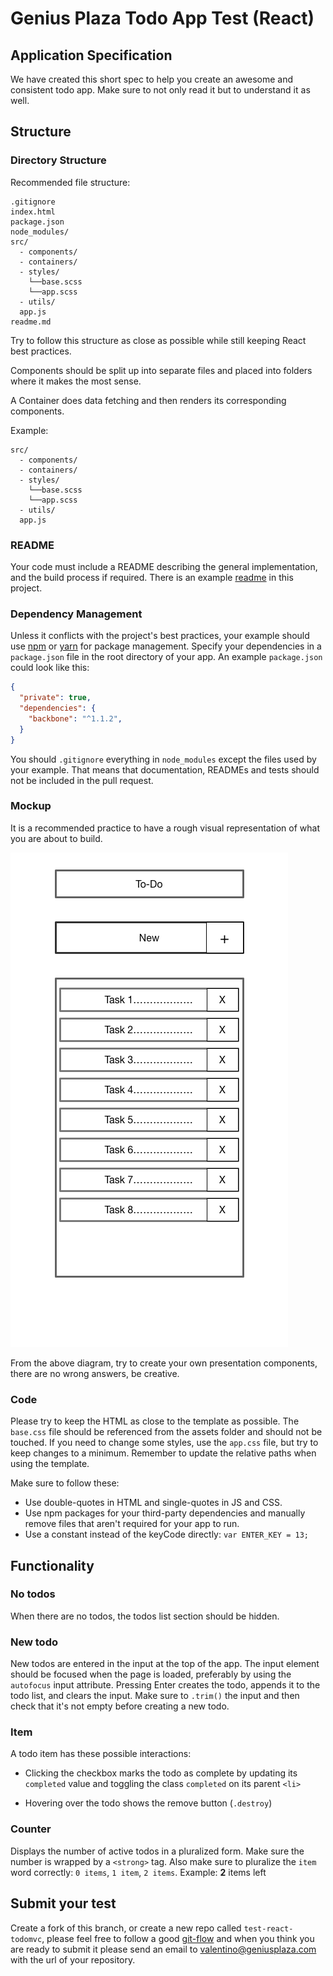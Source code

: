 # Genius Plaza Todo App Test (React)

## Application Specification

We have created this short spec to help you create an awesome and consistent todo app. Make sure to not only read it but to understand it as well.

## Structure

### Directory Structure

Recommended file structure:

```
.gitignore
index.html
package.json
node_modules/
src/
  - components/
  - containers/
  - styles/
    └──base.scss
    └──app.scss
  - utils/
  app.js  
readme.md
```

Try to follow this structure as close as possible while still keeping React best practices.

Components should be split up into separate files and placed into folders where it makes the most sense.

A Container does data fetching and then renders its corresponding components.

Example:

```
src/
  - components/
  - containers/
  - styles/
    └──base.scss
    └──app.scss
  - utils/
  app.js  
```

### README

Your code must include a README describing the general implementation, and the build process if required. There is an example [readme](README.example.md) in this project.

### Dependency Management

Unless it conflicts with the project's best practices, your example should use [npm](https://npmjs.com) or [yarn](https://yarnpkg.com/) for package management. Specify your dependencies in a `package.json` file in the root directory of your app. An example `package.json` could look like this:

```json
{
  "private": true,
  "dependencies": {
    "backbone": "^1.1.2",
  }
}
```

You should `.gitignore` everything in `node_modules` except the files used by your example. That means that documentation, READMEs and tests should not be included in the pull request.

### Mockup

It is a recommended practice to have a rough visual representation of what you are about to build.

![Mockup V1](images/mockup-v1.png)

From the above diagram, try to create your own presentation components, there are no wrong answers, be creative.

### Code

Please try to keep the HTML as close to the template as possible. The `base.css` file should be referenced from the assets folder and should not be touched. If you need to change some styles, use the `app.css` file, but try to keep changes to a minimum. Remember to update the relative paths when using the template.

Make sure to follow these:

- Use double-quotes in HTML and single-quotes in JS and CSS.
- Use npm packages for your third-party dependencies and manually remove files that aren't required for your app to run.
- Use a constant instead of the keyCode directly: `var ENTER_KEY = 13;`

## Functionality

### No todos

When there are no todos, the todos list section should be hidden.

### New todo

New todos are entered in the input at the top of the app. The input element should be focused when the page is loaded, preferably by using the `autofocus` input attribute. Pressing Enter creates the todo, appends it to the todo list, and clears the input. Make sure to `.trim()` the input and then check that it's not empty before creating a new todo.

<!-- ### Mark all as complete

This checkbox toggles all the todos to the same state as itself. Make sure to clear the checked state after the "Clear completed" button is clicked. The "Mark all as complete" checkbox should also be updated when single todo items are checked/unchecked. Eg. When all the todos are checked it should also get checked. -->

### Item

A todo item has these possible interactions:

* Clicking the checkbox marks the todo as complete by updating its `completed` value and toggling the class `completed` on its parent `<li>`

<!-- 2. Double-clicking the `<label>` activates editing mode, by toggling the `.editing` class on its `<li>` -->

* Hovering over the todo shows the remove button (`.destroy`)

<!-- ### Editing

When editing mode is activated it will hide the other controls and bring forward an input that contains the todo title, which should be focused (`.focus()`). The edit should be saved on both blur and enter, and the `editing` class should be removed. Make sure to `.trim()` the input and then check that it's not empty. If it's empty the todo should instead be destroyed. If escape is pressed during the edit, the edit state should be left and any changes be discarded. -->

### Counter

Displays the number of active todos in a pluralized form. Make sure the number is wrapped by a `<strong>` tag. Also make sure to pluralize the `item` word correctly: `0 items`, `1 item`, `2 items`. Example: **2** items left

<!-- ### Clear completed button

Removes completed todos when clicked. Should be hidden when there are no completed todos. -->

<!-- ### Persistence

Your app should dynamically persist the todos to localStorage. Implement a way to add the capability of persisting data into your app. Otherwise, use vanilla localStorage. If possible, use the keys `id`, `title`, `completed` for each item. Make sure to use this format for the localStorage name: `todos-`. Editing mode should not be persisted. -->

<!-- ### Routing

Routing is required for all implementations. The following routes should be implemented: `#/` (all - default), `#/active` and `#/completed` (`#!/` is also allowed). When the route changes, the todo list should be filtered on a model level and the `selected` class on the filter links should be toggled. When an item is updated while in a filtered state, it should be updated accordingly. E.g. if the filter is `Active` and the item is checked, it should be hidden. Make sure the active filter is persisted on reload. -->

## Submit your test

Create a fork of this branch, or create a new repo called `test-react-todomvc`, please feel free to follow a good [git-flow](https://www.atlassian.com/git/tutorials/comparing-workflows/gitflow-workflow) and when you think you are ready to submit it please send an email to [valentino@geniusplaza.com](valentino@geniusplaza.com) with the url of your repository.
